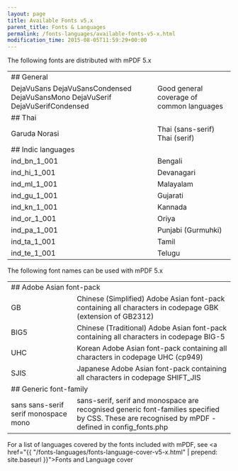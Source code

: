 ```yaml
---
layout: page
title: Available Fonts v5.x
parent_title: Fonts & Languages
permalink: /fonts-languages/available-fonts-v5-x.html
modification_time: 2015-08-05T11:59:29+00:00
---
```


The following fonts are distributed with mPDF 5.x

<table class="table">
    <tbody>
        <tr>
            <td colspan="2">
                ## General
            </td>
        </tr>
        <tr>
            <td>
                DejaVuSans DejaVuSansCondensed DejaVuSansMono DejaVuSerif DejaVuSerifCondensed
            </td>
            <td>Good general coverage of common languages</td>
        </tr>
        <tr>
            <td colspan="2">
                ## Thai
            </td>
        </tr>
        <tr>
            <td>
                Garuda Norasi
            </td>
            <td>
                Thai (sans-serif) Thai (serif)
            </td>
        </tr>
        <tr>
            <td colspan="2">
                ## Indic languages
            </td>
        </tr>
        <tr>
            <td>ind_bn_1_001</td>
            <td>Bengali</td>
        </tr>
        <tr>
            <td>ind_hi_1_001</td>
            <td>Devanagari</td>
        </tr>
        <tr>
            <td>ind_ml_1_001</td>
            <td>Malayalam</td>
        </tr>
        <tr>
            <td>ind_gu_1_001</td>
            <td>Gujarati</td>
        </tr>
        <tr>
            <td>ind_kn_1_001</td>
            <td>Kannada</td>
        </tr>
        <tr>
            <td>ind_or_1_001</td>
            <td>Oriya</td>
        </tr>
        <tr>
            <td>ind_pa_1_001</td>
            <td>Punjabi (Gurmuhki)</td>
        </tr>
        <tr>
            <td>ind_ta_1_001</td>
            <td>Tamil</td>
        </tr>
        <tr>
            <td>ind_te_1_001</td>
            <td>Telugu</td>
        </tr>
    </tbody>
</table>

The following font names can be used with mPDF 5.x

<table class="table">
    <tbody>
        <tr>
            <td colspan="2">
                ## Adobe Asian font-pack
            </td>
        </tr>
        <tr>
            <td>
                GB
            </td>
            <td>Chinese (Simplified) Adobe Asian font-pack containing all characters in codepage GBK (extension of GB2312)</td>
        </tr>
        <tr>
            <td>BIG5</td>
            <td>Chinese (Traditional) Adobe Asian font-pack containing all characters in codepage BIG-5</td>
        </tr>
        <tr>
            <td>UHC</td>
            <td>Korean Adobe Asian font-pack containing all characters in codepage UHC (cp949)</td>
        </tr>
        <tr>
            <td>SJIS</td>
            <td>Japanese Adobe Asian font-pack containing all characters in codepage SHIFT_JIS</td>
        </tr>
        <tr>
            <td colspan="2">
                ## Generic font-family
            </td>
        </tr>
        <tr>
            <td>
                sans sans-serif serif monospace mono
            </td>
            <td>
                sans-serif, serif and monospace are recognised generic font-families specified by CSS. These are recognised by mPDF - defined in <span class="filename">config_fonts.php</span>
            </td>
        </tr>
    </tbody>
</table>


For a list of languages covered by the fonts included with mPDF, see 
<a href="{{ "/fonts-languages/fonts-language-cover-v5-x.html" | prepend: site.baseurl }}">Fonts and Language cover</a>

